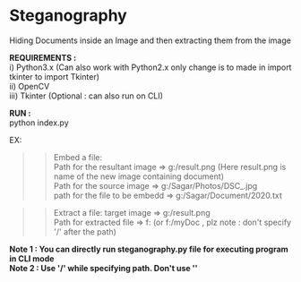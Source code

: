 # Steganography
Hiding Documents inside an Image and then extracting them from the image

<b>REQUIREMENTS :</b>  
i)   Python3.x (Can also work with Python2.x only change is to made in import tkinter to import Tkinter)  
ii)  OpenCV  
iii) Tkinter (Optional : can also run on CLI)  

<b> RUN : </b>  
python index.py  
  
EX:   
>> Embed a file:  
> Path for the resultant image => g:/result.png (Here result.png is name of the new image containing document)  
> Path for the source image => g:/Sagar/Photos/DSC_.jpg  
> path for the file to be embedd => g:/Sagar/Document/2020.txt  
  
>> Extract a file:
> target image => g:/result.png  
> Path for extracted file => f: (or f:/myDoc , plz note : don't specify '/' after the path)  
  
<b>Note 1 : You can directly run steganography.py file for executing program in CLI mode</b>  
<b>Note 2 : Use '/' while specifying path. Don't use '\' </b>
